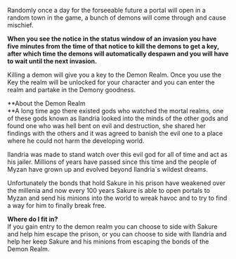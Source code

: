 Randomly once a day for the forseeable future a portal will open in a random town in the game, a bunch of demons will come through and cause mischief.

**When you see the notice in the status window of an invasion you have five minutes from the time of that notice to kill the demons to get a key, after which time the demons will automatically despawn and you will have to wait until the next invasion.**

Killing a demon will give you a key to the Demon Realm. Once you use the Key the realm will be unlocked for your character and you can enter the realm and partake in the Demony goodness.

**About the Demon Realm  
**A long time ago there existed gods who watched the mortal realms, one of these gods known as Ilandria looked into the minds of the other gods and found one who was hell bent on evil and destruction, she shared her findings with the others and it was agreed to banish the evil one to a place where he could not harm the developing world.

Ilandria was made to stand watch over this evil god for all of time and act as his jailer. Millions of years have passed since this time and the people of Myzan have grown up and evolved beyond Ilandria\`s wildest dreams.

Unfortunately the bonds that hold Sakure in his prison have weakened over the millenia and now every 100 years Sakure is able to open portals to Myzan and send his minions into the world to wreak havoc and to try to find a way for him to finally break free.

**Where do I fit in?**  
If you gain entry to the demon realm you can choose to side with Sakure and help him escape the prison, or you can choose to side with Ilandria and help her keep Sakure and his minions from escaping the bonds of the Demon Realm.